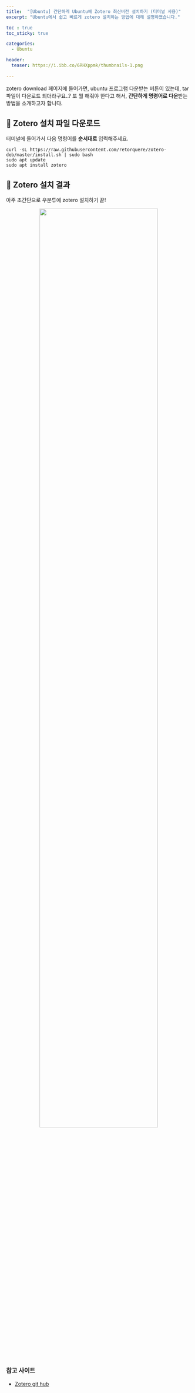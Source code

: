 ```yaml
---
title:  "[Ubuntu] 간단하게 Ubuntu에 Zotero 최신버전 설치하기 (터미널 사용)"
excerpt: "Ubuntu에서 쉽고 빠르게 zotero 설치하는 방법에 대해 설명하였습니다."

toc : true
toc_sticky: true

categories:
  - Ubuntu

header:
  teaser: https://i.ibb.co/6RHXppmk/thumbnails-1.png
  
---
```


zotero download 페이지에 들어가면, ubuntu 프로그램 다운받는 버튼이 있는데, tar 파일이 다운로드 되더라구요..? 또 뭘 해줘야 한다고 해서, **간단하게 명령어로 다운**받는 방법을 소개하고자 합니다.

## 🦁 Zotero 설치 파일 다운로드
터미널에 들어가서 다음 명령어를 **순서대로** 입력해주세요.

```
curl -sL https://raw.githubusercontent.com/retorquere/zotero-deb/master/install.sh | sudo bash
sudo apt update
sudo apt install zotero
```

## 🦁 Zotero 설치 결과
아주 초간단으로 우분투에 zotero 설치하기 끝!
<center><img src="https://i.ibb.co/pv5KpzFH/image.png" width='80%' height='80%'></center>

### 참고 사이트
- [Zotero git hub](http://github.com/retorquere/zotero-deb)
